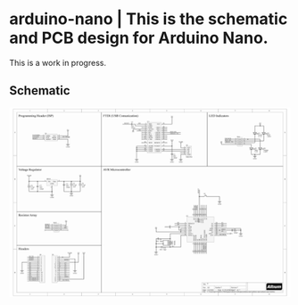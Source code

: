 # arduino-nano | This is the schematic and PCB design for Arduino Nano.
This is a work in progress. 

## Schematic
![schematic](https://github.com/rajivbishwokarma/arduino-nano/blob/main/arduino-nano/media/sch.jpg?raw=true)
